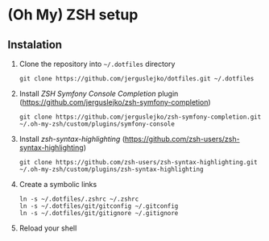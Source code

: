 # (Oh My) ZSH setup

## Instalation

1. Clone the repository into `~/.dotfiles` directory

    ```
    git clone https://github.com/jerguslejko/dotfiles.git ~/.dotfiles
    ```

1. Install _ZSH Symfony Console Completion_ plugin (https://github.com/jerguslejko/zsh-symfony-completion)

    ```
    git clone https://github.com/jerguslejko/zsh-symfony-completion.git ~/.oh-my-zsh/custom/plugins/symfony-console
    ```

1. Install _zsh-syntax-highlighting_ (https://github.com/zsh-users/zsh-syntax-highlighting)

    ```
    git clone https://github.com/zsh-users/zsh-syntax-highlighting.git ~/.oh-my-zsh/custom/plugins/zsh-syntax-highlighting
    ```

1. Create a symbolic links

    ```
    ln -s ~/.dotfiles/.zshrc ~/.zshrc
    ln -s ~/.dotfiles/git/gitconfig ~/.gitconfig
    ln -s ~/.dotfiles/git/gitignore ~/.gitignore
    ```

1. Reload your shell
